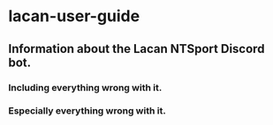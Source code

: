 # lacan-user-guide
## Information about the Lacan NTSport Discord bot.

### Including everything wrong with it.

### Especially everything wrong with it.
